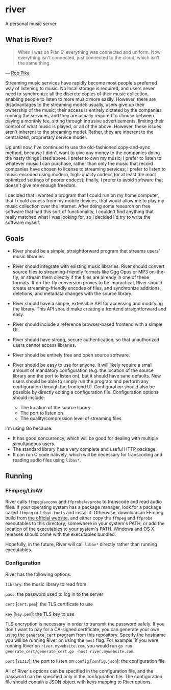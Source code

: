 river
=====

A personal music server

What is River?
--------------

> When I was on Plan 9, everything was connected and uniform. Now everything
> isn't connected, just connected to the cloud, which isn't the same thing.

― [Rob Pike](http://usesthis.com/interviews/rob.pike/)

Streaming music services have rapidly become most people's preferred way of
listening to music. No local storage is required, and users never need to
synchronize all the discrete copies of their music collection, enabling people
to listen to more music more easily. However, there are disadvantages to the
streaming model: usually, users give up their ownership of the music; their
access is entirely dictated by the companies running the services, and they are
usually required to choose between paying a monthly fee, sitting through
intrusive advertisements, limiting their control of what music is played, or
all of the above. However, these issues aren't inherent to the streaming model.
Rather, they are inherent to the centralized, proprietary service model.

Up until now, I've continued to use the old-fashioned copy-and-sync method,
because I didn't want to give any money to the companies doing the nasty things
listed above. I prefer to own my music; I prefer to listen to whatever music I
can purchase, rather than only the music that record companies have chosen to
license to streaming services; I prefer to listen to music encoded using modern,
high-quality codecs (or at least the most optimized settings of poorer codecs);
finally, I prefer to avoid software that doesn't give me enough freedom.

I decided that I wanted a program that I could run on my home computer, that
I could access from my mobile devices, that would allow me to play my music
collection over the Internet. After doing some research on free software that
had this sort of functionality, I couldn't find anything that really matched
what I was looking for, so I decided I'd try to write the software myself.

Goals
-----
*   River should be a simple, straightforward program that streams users' music
    libraries.
*   River should integrate with existing music libraries. River should convert
    source files to streaming-friendly formats like Ogg Opus or MP3 on-the-fly,
    or stream them directly if the files are already in one of these formats.
    If on-the-fly conversion proves to be impractical, River should create
    streaming-friendly encodes of files, and synchronize additions, deletions,
    and metadata changes with the source library.
*   River should have a simple, extensible API for accessing and modifying the
    library. This API should make creating a frontend straightforward and easy.
*   River should include a reference browser-based frontend with a simple UI.
*   River should have strong, secure authentication, so that unauthorized users
    cannot access libraries.
*   River should be entirely free and open source software.
*   River should be easy to use for anyone. It will likely require a small
    amount of mandatory configuration (e.g. the location of the source library
    and the port to listen on), but it should have sane defaults. New
    users should be able to simply run the program and perform any configuration
    through the frontend UI. Configuration should also be possible by directly
    editing a configuration file. Configuration options should include:

    * The location of the source library
    * The port to listen on
    * The quality/compression level of streaming files

I'm using Go because:

*   It has good concurrency, which will be good for dealing with multiple
    simultaneous users.
*   The standard library has a very complete and useful HTTP package.
*   It can run C code natively, which will be necessary for transcoding and reading audio files using `libav*`.

Running
-------

### FFmpeg/LibAV

River calls `ffmpeg`/`avconv` and `ffprobe`/`avprobe` to transcode and read
audio files. If your operating system has a package manager, look for a package
called `ffmpeg` or `libav-tools` and install it. Otherwise, download an FFmpeg
build from [the official website](https://www.ffmpeg.org/download.html), and
either copy the `ffmpeg` and `ffprobe` executables to this directory, somewhere
in your system's PATH, or add the location of the executables to your system's
PATH. Windows and OS X releases should come with the executables bundled.

Hopefully, in the future, River will call `libav*` directly rather than running
executables.

### Configuration

River has the following options:

`library`: the music library to read from

`pass`: the password used to log in to the server

`cert` [`cert.pem`]: the TLS certificate to use

`key` [`key.pem`]: the TLS key to use

TLS encryption is necessary in order to transmit the password safely. If you
don't want to pay for a CA-signed certificate, you can generate your own using
the `generate_cert` program from this repository. Specify the hostname you will
be running River on using the `host` flag. For example, if you were running
River on `river.mywebsite.com`, you would run
`go run generate_cert/generate_cert.go -host river.mywebsite.com`.

`port` [`21313`]: the port to listen on
`config` [`config.json`]: the configuration file

All of River's options can be specified in the configuration file, and the
password can be specified only in the configuration file. The configuration file
should contain a JSON object with keys mapping to River options.
